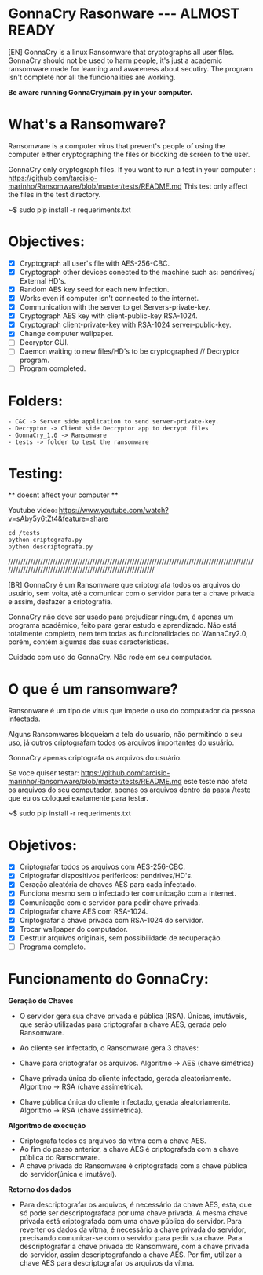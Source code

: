 # GonnaCry Rasonware --- ALMOST READY
[EN] GonnaCry is a linux Ransomware that cryptographs all user files.
GonnaCry should not be used to harm people, it's just a academic ransomware made for learning and awareness about secutiry.
The program isn't complete nor all the funcionalities are working.

**Be aware running GonnaCry/main.py in your computer.**

# What's a Ransomware?
Ransomware is a computer virus that prevent's people of using the computer either cryptographing the files or blocking de screen to the user.

GonnaCry only cryptograph files.
If you want to run a test in your computer : https://github.com/tarcisio-marinho/Ransomware/blob/master/tests/README.md
This test only affect the files in the test directory.

~$ sudo pip install -r requeriments.txt

# Objectives:
- [x] Cryptograph all user's file with AES-256-CBC.
- [x] Cryptograph other devices conected to the machine such as: pendrives/ External HD's.
- [x] Random AES key seed for each new infection.
- [x] Works even if computer isn't connected to the internet.
- [x] Communication with the server to get Servers-private-key.
- [x] Cryptograph AES key with client-public-key RSA-1024.
- [x] Cryptograph client-private-key with RSA-1024 server-public-key.
- [x] Change computer wallpaper.
- [ ] Decryptor GUI.
- [ ] Daemon waiting to new files/HD's to be cryptographed // Decryptor program.
- [ ] Program completed.

# Folders:
    - C&C -> Server side application to send server-private-key.
    - Decryptor -> Client side Decryptor app to decrypt files
    - GonnaCry_1.0 -> Ransomware
    - tests -> folder to test the ransomware

# Testing:

** doesnt affect your computer **

Youtube video: https://www.youtube.com/watch?v=sAby5y6tZt4&feature=share

    cd /tests
    python criptografa.py
    python descriptografa.py
    


//////////////////////////////////////////////////////////////////////////////////////////////////////////////////////////////////////////////////////////////


[BR] GonnaCry é um Ransomware que criptografa todos os arquivos do usuário, sem volta, até a comunicar com o servidor para ter a chave privada e assim, desfazer a criptografia.

GonnaCry não deve ser usado para prejudicar ninguém, é apenas um programa acadêmico, feito para gerar estudo e aprendizado.
Não está totalmente completo, nem tem todas as funcionalidades do WannaCry2.0, porém, contém algumas das suas características.

Cuidado com uso do GonnaCry. Não rode em seu computador.

# O que é um ransomware?
Ransonware é um tipo de virus que impede o uso do computador da pessoa infectada.

Alguns Ransomwares bloqueiam a tela do usuario, não permitindo o seu uso, já outros criptografam todos os arquivos importantes do usuário.

GonnaCry apenas criptografa os arquivos do usuário.




Se voce quiser testar: https://github.com/tarcisio-marinho/Ransomware/blob/master/tests/README.md
este teste não afeta os arquivos do seu computador, apenas os arquivos dentro da pasta /teste que eu os coloquei exatamente para testar.

~$ sudo pip install -r requeriments.txt


# Objetivos:
- [x] Criptografar todos os arquivos com AES-256-CBC.
- [x] Criptografar dispositivos periféricos: pendrives/HD's.
- [x] Geração aleatória de chaves AES para cada infectado.
- [x] Funciona mesmo sem o infectado ter comunicação com a internet.
- [x] Comunicação com o servidor para pedir chave privada.
- [x] Criptografar chave AES com RSA-1024.
- [x] Criptografar a chave privada com RSA-1024 do servidor.
- [x] Trocar wallpaper do computador.
- [x] Destruir arquivos originais, sem possibilidade de recuperação.
- [ ] Programa completo.

# Funcionamento do GonnaCry: 
**Geração de Chaves**
- O servidor gera sua chave privada e pública (RSA). Únicas, imutáveis, que serão utilizadas para criptografar a chave AES, gerada pelo Ransomware.

- Ao cliente ser infectado, o Ransomware gera 3 chaves:
- Chave para criptografar os arquivos. Algoritmo -> AES (chave simétrica)
- Chave privada única do cliente infectado, gerada aleatoriamente. Algoritmo -> RSA (chave assimétrica).
- Chave pública única do cliente infectado, gerada aleatoriamente. Algoritmo -> RSA (chave assimétrica).

**Algoritmo de execução**
- Criptografa todos os arquivos da vítma com a chave AES.
- Ao fim do passo anterior, a chave AES é criptografada com a chave pública do Ransomware.
- A chave privada do Ransomware é criptografada com a chave pública do servidor(única e imutável).

**Retorno dos dados**
- Para descriptografar os arquivos, é necessário da chave AES, esta, que só pode ser descriptografada por uma chave privada. A mesma chave privada está criptografada com uma chave pública do servidor. Para reverter os dados da vítma, é necessário a chave privada do servidor, precisando comunicar-se com o servidor para pedir sua chave. Para descriptografar a chave privada do Ransomware, com a chave privada do servidor, assim descriptografando a chave AES. Por fim, utilizar a chave AES para descriptografar os arquivos da vítma.
